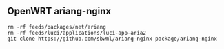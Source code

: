 ## OpenWRT ariang-nginx

```shell
rm -rf feeds/packages/net/ariang
rm -rf feeds/luci/applications/luci-app-aria2
git clone https://github.com/sbwml/ariang-nginx package/ariang-nginx
```
